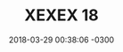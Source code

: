 ---
layout: daily
title:  "XEXEX 18"
date:   2018-03-29 00:38:06 -0300
slug: txexex_2-06
places: 
    - dreamscape
persons: 
    - pablo 
    - otros
themes: 
    - coaxial
---